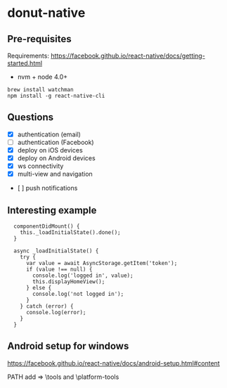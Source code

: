 # donut-native

## Pre-requisites

Requirements: https://facebook.github.io/react-native/docs/getting-started.html

* nvm + node 4.0+

```
brew install watchman
npm install -g react-native-cli
```

## Questions

* [x] authentication (email)
* [ ] authentication (Facebook)
* [x] deploy on iOS devices
* [x] deploy on Android devices
* [x] ws connectivity
* [x] multi-view and navigation
* [ ] push notifications

## Interesting example

```
  componentDidMount() {    
    this._loadInitialState().done();
  }
  
  async _loadInitialState() {
    try {
      var value = await AsyncStorage.getItem('token');
      if (value !== null) {
        console.log('logged in', value);
        this.displayHomeView();
      } else {
        console.log('not logged in');
      }
    } catch (error) {
      console.log(error);
    }
  }
```  

## Android setup for windows

https://facebook.github.io/react-native/docs/android-setup.html#content

PATH add =>  <sdk>\tools and <sdk>\platform-tools
